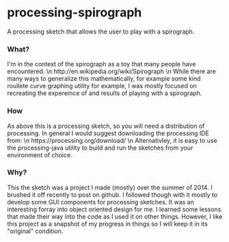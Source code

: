 processing-spirograph
=====================

A processing sketch that allows the user to play with a spirograph. 


<h3> What? </h3>
I'm in the context of the spirograph as a toy that many people have encountered. \n
http://en.wikipedia.org/wiki/Spirograph \n
While there are many ways to generalize this mathematically, for example some kind roullete curve graphing utility for example, I was mostly focused on recreating the expereince of and results of playing with a spirograph.

<h3> How </h3>
As above this is a processing sketch, so you will need a distribution of processing. 
In general I would suggest downloading the processing IDE from: \n
https://processing.org/download/ \n
Alternativley, it is easy to use the processing-java utility to build and run the sketches from your environment of choice. 

<h3> Why? </h3>
This the sketch was a project I made (mostly) over the summer of 2014. I brushed it off recently to post on github. I followed though with it mostly to develop some GUI components for processing sketches. It was an interesting forray into object oriented design for me. I learned some lessons that made their way into the code as I used it on other things. However, I like this project as a snapshot of my progress in things so I will keep it in its "original" condition. 


